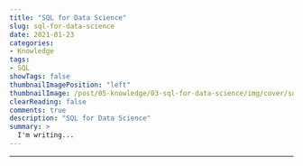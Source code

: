 ```yaml
---
title: "SQL for Data Science"
slug: sql-for-data-science
date: 2021-01-23
categories:
- Knowledge
tags:
- SQL
showTags: false
thumbnailImagePosition: "left"
thumbnailImage: /post/05-knowledge/03-sql-for-data-science/img/cover/sql.jpg
clearReading: false	
comments: true
description: "SQL for Data Science"
summary: >
  I'm writing...
---
```


---